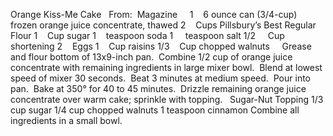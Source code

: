 Orange Kiss-Me Cake
 
From:  Magazine
 
 
1    6 ounce can (3/4-cup) frozen orange juice concentrate, thawed 
2    Cups Pillsbury’s Best Regular Flour
1    Cup sugar
1    teaspoon soda
1     teaspoon salt
1/2     Cup shortening
2    Eggs
1    Cup raisins 
1/3    Cup chopped walnuts
 
 
Grease and flour bottom of 13x9-inch pan.  Combine 1/2 cup of orange juice concentrate with remaining ingredients in large mixer bowl.  Blend at lowest speed of mixer 30 seconds.  Beat 3 minutes at medium speed.  Pour into pan.  Bake at 350° for 40 to 45 minutes.  Drizzle remaining orange juice concentrate over warm cake; sprinkle with topping.
 
Sugar-Nut Topping
1/3 cup sugar
1/4 cup chopped walnuts
1 teaspoon cinnamon
Combine all ingredients in a small bowl.
